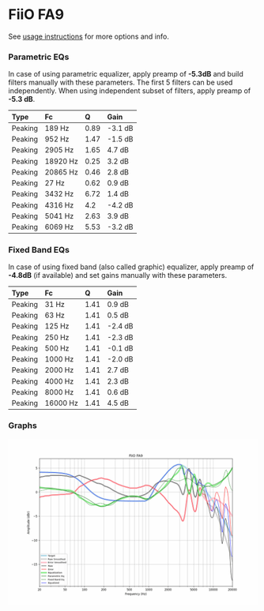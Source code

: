 # FiiO FA9
See [usage instructions](https://github.com/jaakkopasanen/AutoEq#usage) for more options and info.

### Parametric EQs
In case of using parametric equalizer, apply preamp of **-5.3dB** and build filters manually
with these parameters. The first 5 filters can be used independently.
When using independent subset of filters, apply preamp of **-5.3 dB**.

| Type    | Fc       |    Q | Gain    |
|:--------|:---------|:-----|:--------|
| Peaking | 189 Hz   | 0.89 | -3.1 dB |
| Peaking | 952 Hz   | 1.47 | -1.5 dB |
| Peaking | 2905 Hz  | 1.65 | 4.7 dB  |
| Peaking | 18920 Hz | 0.25 | 3.2 dB  |
| Peaking | 20865 Hz | 0.46 | 2.8 dB  |
| Peaking | 27 Hz    | 0.62 | 0.9 dB  |
| Peaking | 3432 Hz  | 6.72 | 1.4 dB  |
| Peaking | 4316 Hz  | 4.2  | -4.2 dB |
| Peaking | 5041 Hz  | 2.63 | 3.9 dB  |
| Peaking | 6069 Hz  | 5.53 | -3.2 dB |

### Fixed Band EQs
In case of using fixed band (also called graphic) equalizer, apply preamp of **-4.8dB**
(if available) and set gains manually with these parameters.

| Type    | Fc       |    Q | Gain    |
|:--------|:---------|:-----|:--------|
| Peaking | 31 Hz    | 1.41 | 0.9 dB  |
| Peaking | 63 Hz    | 1.41 | 0.5 dB  |
| Peaking | 125 Hz   | 1.41 | -2.4 dB |
| Peaking | 250 Hz   | 1.41 | -2.3 dB |
| Peaking | 500 Hz   | 1.41 | -0.1 dB |
| Peaking | 1000 Hz  | 1.41 | -2.0 dB |
| Peaking | 2000 Hz  | 1.41 | 2.7 dB  |
| Peaking | 4000 Hz  | 1.41 | 2.3 dB  |
| Peaking | 8000 Hz  | 1.41 | 0.6 dB  |
| Peaking | 16000 Hz | 1.41 | 4.5 dB  |

### Graphs
![](./FiiO%20FA9.png)
